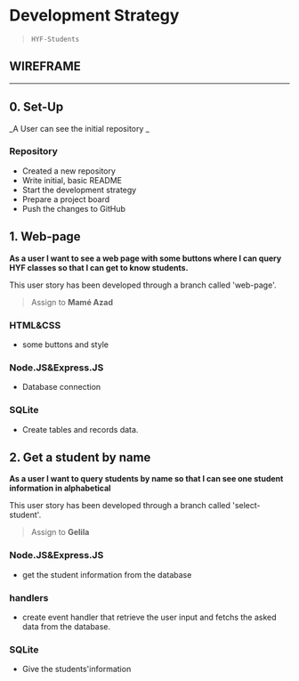 # Development Strategy

> `HYF-Students`

## WIREFRAME

---

## 0. Set-Up

_A User can see the initial repository _

### Repository

- Created a new repository
- Write initial, basic README
- Start the development strategy
- Prepare a project board
- Push the changes to GitHub

## 1. Web-page

**As a user I want to see a web page with some buttons where I can query HYF classes so that I can get to know students.**

This user story has been developed through a branch called 'web-page'.

> Assign to **Mamé Azad**

### HTML&CSS

- some buttons and style

### Node.JS&Express.JS

- Database connection

### SQLite

- Create tables and records data.

## 2. Get a student by name

**As a user I want to query students by name so that I can see one student information in alphabetical**

This user story has been developed through a branch called 'select-student'.

> Assign to **Gelila**



### Node.JS&Express.JS

- get the student information from the database

### handlers

- create event handler that retrieve the user input and fetchs the asked data from the database.

### SQLite

- Give the students'information 